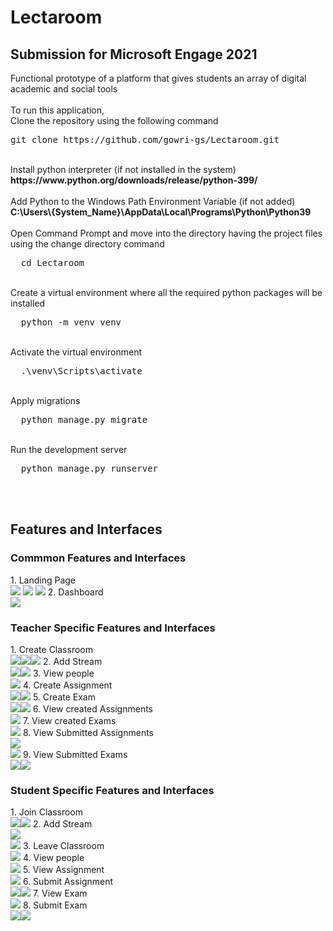 # Lectaroom

<h2><b>Submission for Microsoft Engage 2021</b></h2>
Functional prototype of a platform that gives students an array of digital academic and social tools<br>
<br>
To run this application,<br>
Clone the repository using the following command<br>
<div class="highlight highlight-source-shell position-relative overflow-auto">
  <pre>
git clone https://github.com/gowri-gs/Lectaroom.git</pre>
</div>
<br>
Install python interpreter (if not installed in the system) <br>
<b>https://www.python.org/downloads/release/python-399/</b><br>
<br>
Add Python to the Windows Path Environment Variable (if not added)<br>
<b>C:\Users\{System_Name}\AppData\Local\Programs\Python\Python39</b>
<br>
<br>
Open Command Prompt and move into the directory having the project files using the change directory command
<div class="highlight highlight-source-shell position-relative overflow-auto">
  <pre>
  cd Lectaroom</pre>
</div><br>
Create a virtual environment where all the required python packages will be installed<br>
<div class="highlight highlight-source-shell position-relative overflow-auto">
  <pre>
  python -m venv venv</pre>
</div>
<br>
Activate the virtual environment
<div class="highlight highlight-source-shell position-relative overflow-auto">
  <pre>
  .\venv\Scripts\activate</pre>
</div>
<br>
Apply migrations
<div class="highlight highlight-source-shell position-relative overflow-auto">
  <pre>
  python manage.py migrate</pre>
</div>
<br>
Run the development server
<div class="highlight highlight-source-shell position-relative overflow-auto">
  <pre>
  python manage.py runserver</pre>
</div>
<br><br>
<h2><b>Features and Interfaces</b></h2>
<h3>Commmon Features and Interfaces</h3>
1. Landing Page<br>
<img src="https://github.com/gowri-gs/Lectaroom/blob/master/media/others/Landing%20Page.JPG"></img>
<img src="https://github.com/gowri-gs/Lectaroom/blob/master/media/others/Login.JPG"></img>
<img src="https://github.com/gowri-gs/Lectaroom/blob/master/media/others/Sign%20Up.JPG"></img>
2. Dashboard<br>
<img src="https://github.com/gowri-gs/Lectaroom/blob/master/media/others/1_dashboard.JPG"></img>
<h3>Teacher Specific Features and Interfaces</h3>
1. Create Classroom<br><img src="https://github.com/gowri-gs/Lectaroom/blob/master/media/others/1_create_class_1.JPG"></img><img src="https://github.com/gowri-gs/Lectaroom/blob/master/media/others/create_class_1.JPG"></img><img src="https://github.com/gowri-gs/Lectaroom/blob/master/media/others/created_class.JPG"></img>
2. Add Stream<br><img src="https://github.com/gowri-gs/Lectaroom/blob/master/media/others/add_stream_1.JPG"></img><img src="https://github.com/gowri-gs/Lectaroom/blob/master/media/others/add_stream_2.JPG"></img>
3. View people<br><img src="https://github.com/gowri-gs/Lectaroom/blob/master/media/others/People.JPG"></img>
4. Create Assignment<br><img src="https://github.com/gowri-gs/Lectaroom/blob/master/media/others/Assignment_creation.JPG"></img><img src="https://github.com/gowri-gs/Lectaroom/blob/master/media/others/2_assignmentcreate.JPG"></img>
5. Create Exam<br><img src="https://github.com/gowri-gs/Lectaroom/blob/master/media/others/1_create_exam.JPG"></img><img src="https://github.com/gowri-gs/Lectaroom/blob/master/media/others/1_create_exam_1.JPG"></img>
6. View created Assignments<br><img src="https://github.com/gowri-gs/Lectaroom/blob/master/media/others/Assignment_teacher.JPG"></img>
7. View created Exams<br><img src="https://github.com/gowri-gs/Lectaroom/blob/master/media/others/1_exam_teacher.JPG"></img>
8. View Submitted Assignments<br><img src="https://github.com/gowri-gs/Lectaroom/blob/master/media/others/Submitted%20Assignments.JPG"></img><br><img src="https://github.com/gowri-gs/Lectaroom/blob/master/media/others/Submitted%20Assignments_1.JPG"></img>
9. View Submitted Exams<br><img src="https://github.com/gowri-gs/Lectaroom/blob/master/media/others/1_exam_submissions.JPG"></img><img src="https://github.com/gowri-gs/Lectaroom/blob/master/media/others/1_exam_submissions1.JPG"></img>
<h3>Student Specific Features and Interfaces</h3>
1. Join Classroom<br><img src="https://github.com/gowri-gs/Lectaroom/blob/master/media/others/Join%20class.JPG"></img><img src="https://github.com/gowri-gs/Lectaroom/blob/master/media/others/Join%20class_1.JPG"></img>
2. Add Stream<br><img src="https://github.com/gowri-gs/Lectaroom/blob/master/media/others/add_stream_1.JPG"></img><br><img src="https://github.com/gowri-gs/Lectaroom/blob/master/media/others/add_stream_2.JPG"></img>
3. Leave Classroom<br><img src="https://github.com/gowri-gs/Lectaroom/blob/master/media/others/Leave_class_1.JPG"></img>
4. View people<br><img src="https://github.com/gowri-gs/Lectaroom/blob/master/media/others/People.JPG"></img>
5. View Assignment<br><img src="https://github.com/gowri-gs/Lectaroom/blob/master/media/others/Assignment_student.JPG"></img>
6. Submit Assignment<br><img src="https://github.com/gowri-gs/Lectaroom/blob/master/media/others/submit_answer.JPG"></img><img src="https://github.com/gowri-gs/Lectaroom/blob/master/media/others/submit_answer_1.JPG"></img>
7. View Exam<br><img src="https://github.com/gowri-gs/Lectaroom/blob/master/media/others/1_exam_teacher.JPG"></img>
8. Submit Exam<br><img src="https://github.com/gowri-gs/Lectaroom/blob/master/media/others/1_submitexam.JPG"></img><img src="https://github.com/gowri-gs/Lectaroom/blob/master/media/others/1_submitexam1.JPG"></img>


